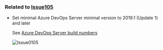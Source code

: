 
### Related to [Issue105](https://github.com/expertasolutions/VstsDashboard/issues/105)

- Set minimal Azure DevOps Server minimal version to 2019.1 (Update 1) and later
  
  See [Azure DevOps Server build numbers](https://docs.microsoft.com/en-us/azure/devops/release-notes/features-timeline#server-build-numbers)

  ![Issue0105](_ReleaseNotes/Issue0098/Issue0105-01.png)